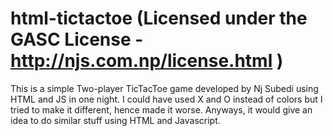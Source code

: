 html-tictactoe (Licensed under the GASC License - http://njs.com.np/license.html )
==============

This is a simple Two-player TicTacToe game developed by Nj Subedi using HTML and JS in one night. I could have used X and O instead of colors but I tried to make it different, hence made it worse.  Anyways, it would give an idea to do similar stuff using HTML and Javascript.
